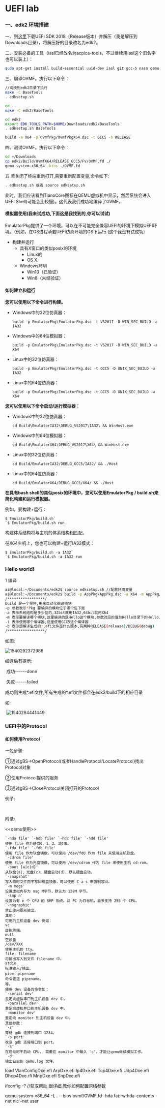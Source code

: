 # UEFI lab

### 一、edk2 环境搭建

一、到[这里](https://github.com/tianocore/edk2/releases)下载UEFI SDK 2018（Release版本）并解压（我是解压到Downloads目录），将解压好的目录改名为edk2。

二、安装必备的工具（iasl已经改名为acpica-tools，不过继续用iasl这个旧名字也可以装上）：

```bash
sudo apt-get install build-essential uuid-dev iasl git gcc-5 nasm qemu-system-x86
```

三、编译OVMF。执行以下命令：

```bash
//切换到edk2目录下执行
make -C BaseTools
. edksetup.sh

cd ..
make -C edk2/BaseTools

cd edk2
export EDK_TOOLS_PATH=$HOME/Downloads/edk2/BaseTools
. edksetup.sh BaseTools

build -a X64 -p OvmfPkg/OvmfPkgX64.dsc -t GCC5 -b RELEASE
```

四、测试OVMF。执行以下命令：

```bash
cd ~/Downloads
cp edk2/Build/OvmfX64/RELEASE_GCC5/FV/OVMF.fd ./
qemu-system-x86_64 -bios ./OVMF.fd
```



五 若关闭了终端重新打开,需要重新配置变量,命令如下:

```bash
. edksetup.sh 或者 source edksetup.sh
```



此时，我们应该看到TianoCore图标在QEMU虚拟机中显示，然后系统会进入UEFI Shell(可能会比较慢)。这代表我们成功地编译了OVMF。





#### 模拟器使用(我未试成功,下面这是我找到的,你可以试试)

EmulatorPkg提供了一个环境，可以在不可能完全兼容UEFI的环境下模拟UEFI环境。（例如，在OS进程承载UEFI仿真环境的OS下运行.(这个我没有试成功)

- 构建并运行
  - 具有X窗口的类似posix的环境
    - Linux的
    - OS X.
  - Windows环境
    - Win10（已验证）
    - Win8（未经验证）

#### 如何建立和运行

**您可以使用以下命令进行构建。**

- Windows中的32位仿真器：

  `build -p EmulatorPkg\EmulatorPkg.dsc -t VS2017 -D WIN_SEC_BUILD -a IA32`

- Windows中的64位模拟器：

  `build -p EmulatorPkg\EmulatorPkg.dsc -t VS2017 -D WIN_SEC_BUILD -a X64`

- Linux中的32位仿真器：

  `build -p EmulatorPkg/EmulatorPkg.dsc -t GCC5 -D UNIX_SEC_BUILD -a IA32`

- Linux中的64位仿真器：

  `build -p EmulatorPkg/EmulatorPkg.dsc -t GCC5 -D UNIX_SEC_BUILD -a X64`

**您可以使用以下命令启动/运行模拟器：**

- Windows中的32位仿真器：

  `cd Build\EmulatorIA32\DEBUG_VS2017\IA32\ && WinHost.exe`

- Windows中的64位模拟器：

  `cd Build\EmulatorX64\DEBUG_VS2017\X64\ && WinHost.exe`

- Linux中的32位仿真器：

  `cd Build/EmulatorIA32/DEBUG_GCC5/IA32/ && ./Host`

- Linux中的64位仿真器：

  `cd Build/EmulatorX64/DEBUG_GCC5/X64/ && ./Host`

**在具有bash shell的类似posix的环境中，您可以使用EmulatorPkg / build.sh来简化构建和运行模拟器。**

例如，要构建+运行：

```
$ EmulatorPkg/build.sh`
`$ EmulatorPkg/build.sh run
```

构建体系结构将与主机的体系结构相匹配。

在X64主机上，您也可以构建+运行IA32模式：

```
$ EmulatorPkg/build.sh -a IA32`
`$ EmulatorPkg/build.sh -a IA32 run
```



### Hello world!

1 编译

```bash
ai@local:~/Documents/edk2$ source edksetup.sh //配置环境变量
ai@local:~/Documents/edk2$ build -p AppPkg/AppPkg.dsc -a X64 -m AppPkg/Applications/Hello/Hello.inf -t GCC5 -b RELEASE
/*****************/
build 是一个程序,用来自动化编译模块
-p 参数表示*Pkg 要编译的模块位于哪个包下面
-a 表示系统结构是多少位的,32bit就用IA32,64bit就用X64
-m 表示要编译哪个模块,这里编译的是Hello这个模块,参数对应的值为Hello目录下的Hello.inf文件路径,*.inf文件相当于Makefile文件
-t 表示使用哪个编译器,这里使用GCC5这个编译器
-b 表示想编译生成的*.efi文件是什么版本,有两种RELEASE(release)/DEBUG(debug)
/*****************/
```

如图:

![1540292372988](/home/ai/.config/Typora/typora-user-images/1540292372988.png)

编译后有提示: 

​	成功------done

​	失败------failed

成功则生成*.efi文件,所有生成的*.efi文件都会在edk2/build下的相应目录

如:

​	![1540294441449](/home/ai/.config/Typora/typora-user-images/1540294441449.png)





### UEFI中的Protocol



#### 如何使用Protocol

一般步骤:

①通过gBS->OpenProtocol(或者HandleProtocol/LocateProtocol)找出Protocol对象

②使用Protocol提供的服务

③通过gBS->CloseProtocol关闭打开的Protocol



例子:

​	

















附录:

<<qemu使用>>

```
`-hda file' `-hdb file' `-hdc file' `-hdd file'
使用 file 作为硬盘0、1、2、3镜像。
`-fda file' `-fdb file'
使用 file 作为软盘镜像，可以使用 /dev/fd0 作为 file 来使用主机软盘。
`-cdrom file'
使用 file 作为光盘镜像，可以使用 /dev/cdrom 作为 file 来使用主机 cd-rom。
`-boot [a|c|d]'
从软盘(a)、光盘(c)、硬盘启动(d)，默认硬盘启动。
`-snapshot'
写入临时文件而不写回磁盘镜像，可以使用 C-a s 来强制写回。
`-m megs'
设置虚拟内存为 msg M字节，默认为 128M 字节。
`-smp n'
设置为有 n 个 CPU 的 SMP 系统。以 PC 为目标机，最多支持 255 个 CPU。
`-nographic'
禁止使用图形输出。
其他：
可用的主机设备 dev 例如：
vc
虚拟终端。
null
空设备
/dev/XXX
使用主机的 tty。
file: filename
将输出写入到文件 filename 中。
stdio
标准输入/输出。
pipe：pipename
命令管道 pipename。
等。
使用 dev 设备的命令如：
`-serial dev'
重定向虚拟串口到主机设备 dev 中。
`-parallel dev'
重定向虚拟并口到主机设备 dev 中。
`-monitor dev'
重定向 monitor 到主机设备 dev 中。
其他参数：
`-s'
等待 gdb 连接到端口 1234。
`-p port'
改变 gdb 连接端口到 port。
`-S'
在启动时不启动 CPU， 需要在 monitor 中输入 'c'，才能让qemu继续模拟工作。
`-d'
输出日志到 qemu.log 文件。
```

load VlanConfigDxe.efi ArpDxe.efi Ip4Dxe.efi Tcp4Dxe.efi Udp4Dxe.efi Dhcp4Dxe.rfi MnpDxe.efi SnpDxe.efi

ifconfig -?  //获取帮助,很详细,教你如何配置网络参数



qemu-system-x86_64 -L . --bios ovmf/OVMF.fd -hda fat:rw:hda-contents -net nic -net user